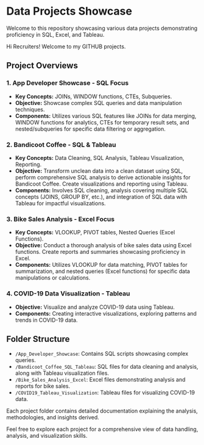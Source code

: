 # Data Projects Showcase

Welcome to this repository showcasing various data projects demonstrating proficiency in SQL, Excel, and Tableau.

Hi Recruiters! Welcome to my GITHUB projects. 

## Project Overviews

### 1. App Developer Showcase - SQL Focus

- **Key Concepts:** JOINs, WINDOW functions, CTEs, Subqueries.
- **Objective:** Showcase complex SQL queries and data manipulation techniques.
- **Components:** Utilizes various SQL features like JOINs for data merging, WINDOW functions for analytics, CTEs for temporary result sets, and nested/subqueries for specific data filtering or aggregation.

### 2. Bandicoot Coffee - SQL & Tableau

- **Key Concepts:** Data Cleaning, SQL Analysis, Tableau Visualization, Reporting.
- **Objective:** Transform unclean data into a clean dataset using SQL, perform comprehensive SQL analysis to derive actionable insights for Bandicoot Coffee. Create visualizations and reporting using Tableau.
- **Components:** Involves SQL cleaning, analysis covering multiple SQL concepts (JOINS, GROUP BY, etc.), and integration of SQL data with Tableau for impactful visualizations.

### 3. Bike Sales Analysis - Excel Focus

- **Key Concepts:** VLOOKUP, PIVOT tables, Nested Queries (Excel Functions).
- **Objective:** Conduct a thorough analysis of bike sales data using Excel functions. Create reports and summaries showcasing proficiency in Excel.
- **Components:** Utilizes VLOOKUP for data matching, PIVOT tables for summarization, and nested queries (Excel functions) for specific data manipulations or calculations.

### 4. COVID-19 Data Visualization - Tableau

- **Objective:** Visualize and analyze COVID-19 data using Tableau.
- **Components:** Creating interactive visualizations, exploring patterns and trends in COVID-19 data.

## Folder Structure

- `/App_Developer_Showcase`: Contains SQL scripts showcasing complex queries.
- `/Bandicoot_Coffee_SQL_Tableau`: SQL files for data cleaning and analysis, along with Tableau visualization files.
- `/Bike_Sales_Analysis_Excel`: Excel files demonstrating analysis and reports for bike sales.
- `/COVID19_Tableau_Visualization`: Tableau files for visualizing COVID-19 data.

Each project folder contains detailed documentation explaining the analysis, methodologies, and insights derived.

Feel free to explore each project for a comprehensive view of data handling, analysis, and visualization skills.



  
  
  
  
 



